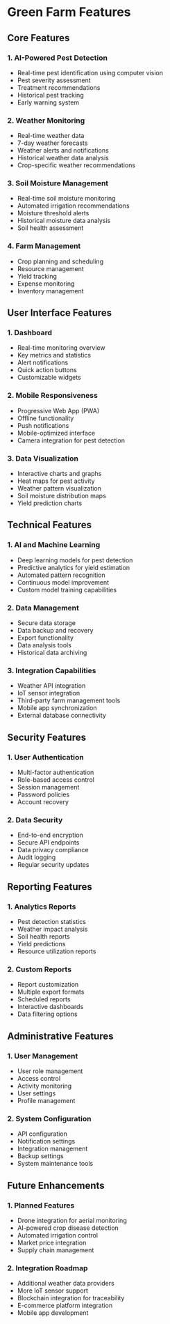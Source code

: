 # Green Farm Features

## Core Features

### 1. AI-Powered Pest Detection
- Real-time pest identification using computer vision
- Pest severity assessment
- Treatment recommendations
- Historical pest tracking
- Early warning system

### 2. Weather Monitoring
- Real-time weather data
- 7-day weather forecasts
- Weather alerts and notifications
- Historical weather data analysis
- Crop-specific weather recommendations

### 3. Soil Moisture Management
- Real-time soil moisture monitoring
- Automated irrigation recommendations
- Moisture threshold alerts
- Historical moisture data analysis
- Soil health assessment

### 4. Farm Management
- Crop planning and scheduling
- Resource management
- Yield tracking
- Expense monitoring
- Inventory management

## User Interface Features

### 1. Dashboard
- Real-time monitoring overview
- Key metrics and statistics
- Alert notifications
- Quick action buttons
- Customizable widgets

### 2. Mobile Responsiveness
- Progressive Web App (PWA)
- Offline functionality
- Push notifications
- Mobile-optimized interface
- Camera integration for pest detection

### 3. Data Visualization
- Interactive charts and graphs
- Heat maps for pest activity
- Weather pattern visualization
- Soil moisture distribution maps
- Yield prediction charts

## Technical Features

### 1. AI and Machine Learning
- Deep learning models for pest detection
- Predictive analytics for yield estimation
- Automated pattern recognition
- Continuous model improvement
- Custom model training capabilities

### 2. Data Management
- Secure data storage
- Data backup and recovery
- Export functionality
- Data analysis tools
- Historical data archiving

### 3. Integration Capabilities
- Weather API integration
- IoT sensor integration
- Third-party farm management tools
- Mobile app synchronization
- External database connectivity

## Security Features

### 1. User Authentication
- Multi-factor authentication
- Role-based access control
- Session management
- Password policies
- Account recovery

### 2. Data Security
- End-to-end encryption
- Secure API endpoints
- Data privacy compliance
- Audit logging
- Regular security updates

## Reporting Features

### 1. Analytics Reports
- Pest detection statistics
- Weather impact analysis
- Soil health reports
- Yield predictions
- Resource utilization reports

### 2. Custom Reports
- Report customization
- Multiple export formats
- Scheduled reports
- Interactive dashboards
- Data filtering options

## Administrative Features

### 1. User Management
- User role management
- Access control
- Activity monitoring
- User settings
- Profile management

### 2. System Configuration
- API configuration
- Notification settings
- Integration management
- Backup settings
- System maintenance tools

## Future Enhancements

### 1. Planned Features
- Drone integration for aerial monitoring
- AI-powered crop disease detection
- Automated irrigation control
- Market price integration
- Supply chain management

### 2. Integration Roadmap
- Additional weather data providers
- More IoT sensor support
- Blockchain integration for traceability
- E-commerce platform integration
- Mobile app development 